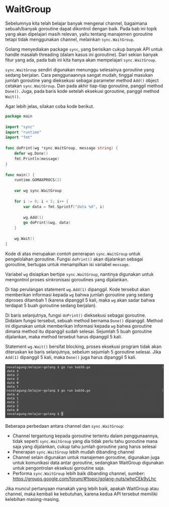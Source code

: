 # WaitGroup

Sebelumnya kita telah belajar banyak mengenai channel, bagaimana sebuah/banyak goroutine dapat dikontrol dengan baik. Pada bab ini topik yang akan dipelajari masih relevan, yaitu tentang manajemen goroutine tetapi tidak menggunakan channel, melainkan `sync.WaitGroup`.

Golang menyediakan package `sync`, yang berisikan cukup banyak API untuk handle masalah threading (dalam kasus ini goroutine). Dari sekian banyak fitur yang ada, pada bab ini kita hanya akan mempelajari `sync.WaitGroup`.

`sync.WaitGroup` sendiri digunakan menunggu selesainya goroutine yang sedang berjalan. Cara penggunaannya sangat mudah, tinggal masukan jumlah goroutine yang dieksekusi sebagai parameter method `Add()` object cetakan `sync.WaitGroup`. Dan pada akhir tiap-tiap goroutine, panggil method `Done()`. Juga, pada baris kode setelah eksekusi goroutine, panggil method `Wait()`.

Agar lebih jelas, silakan coba kode berikut.

```go
package main

import "sync"
import "runtime"
import "fmt"

func doPrint(wg *sync.WaitGroup, message string) {
    defer wg.Done()
    fmt.Println(message)
}

func main() {
    runtime.GOMAXPROCS(2)

    var wg sync.WaitGroup

    for i := 0; i < 5; i++ {
        var data = fmt.Sprintf("data %d", i)

        wg.Add(1)
        go doPrint(&wg, data)
    }

    wg.Wait()
}
```

Kode di atas merupakan contoh penerapan `sync.WaitGroup` untuk pengelolahan goroutine. Fungsi `doPrint()` akan dijalankan sebagai goroutine, bertugas untuk menampilkan isi variabel `message`.

Variabel `wg` disiapkan bertipe `sync.WaitGroup`, nantinya digunakan untuk mengontrol proses sinkronisasi goroutines yang dijalankan. 

Di tiap perulangan statement `wg.Add(1)` dipanggil. Kode tersebut akan memberikan informasi kepada `wg` bahwa jumlah goroutine yang sedang diproses ditambah 1 (karena dipanggil 5 kali, maka `wg` akan sadar bahwa terdapat 5 buah goroutine sedang berjalan).

Di baris selanjutnya, fungsi `doPrint()` dieksekusi sebagai goroutine. Didalam fungsi tersebut, sebuah method bernama `Done()` dipanggil. Method ini digunakan untuk memberikan informasi kepada `wg` bahwa goroutine dimana method itu dipanggil sudah selesai. Sejumlah 5 buah goroutine dijalankan, maka method tersebut harus dipanggil 5 kali.

Statement `wg.Wait()` bersifat blocking, proses eksekusi program tidak akan diteruskan ke baris selanjutnya, sebelum sejumlah 5 goroutine selesai. Jika `Add(1)` dipanggil 5 kali, maka `Done()` juga harus dipanggil 5 kali.

![Contoh penerapan `sync.WaitGroup`](images/56_1_waitgroup.png)

Beberapa perbedaan antara channel dan `sync.WaitGroup`:
 - Channel tergantung kepada goroutine tertentu dalam penggunaannya, tidak seperti `sync.WaitGroup` yang dia tidak perlu tahu goroutine mana saja yang dijalankan, cukup tahu jumlah goroutine yang harus selesai
 - Penerapan `sync.WaitGroup` lebih mudah dibanding channel
 - Channel selain digunakan untuk manajemen goroutine, digunakan juga untuk komunikasi data antar goroutine, sedangkan WaitGroup digunakan untuk pengontrolan eksekusi goroutine saja.
 - Performa `sync.WaitGroup` lebih baik dibanding channel, sumber: https://groups.google.com/forum/#!topic/golang-nuts/whpCEk9yLhc

Jika muncul pertanyaan manakah yang lebih baik, apakah WaitGroup atau channel, maka kembali ke kebutuhan, karena kedua API tersebut memiliki kelebihan masing-masing.
